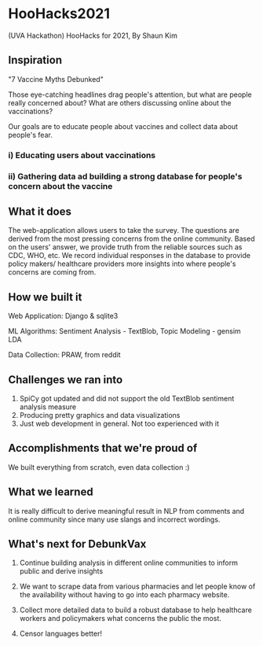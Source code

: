# HooHacks2021
(UVA Hackathon) HooHacks for 2021, By Shaun Kim

## Inspiration
"7 Vaccine Myths Debunked"

Those eye-catching headlines drag people's attention, but what are people really concerned about? What are others discussing online about the vaccinations? 

Our goals are to educate people about vaccines and collect data about people's fear. 

### i) Educating users about vaccinations

### ii) Gathering data ad building a strong database for people's concern about the vaccine

## What it does

The web-application allows users to take the survey. The questions are derived from the most pressing concerns from the online community. Based on the users' answer, we provide truth from the reliable sources such as CDC, WHO, etc. We record individual responses in the database to provide policy makers/ healthcare providers more insights into where people's concerns are coming from.

## How we built it

Web Application: Django & sqlite3

ML Algorithms: Sentiment Analysis - TextBlob, Topic Modeling - gensim LDA

Data Collection: PRAW, from reddit

## Challenges we ran into
1. SpiCy got updated and did not support the old TextBlob sentiment analysis measure
2. Producing pretty graphics and data visualizations
3. Just web development in general. Not too experienced with it

## Accomplishments that we're proud of
We built everything from scratch, even data collection :)

## What we learned
It is really difficult to derive meaningful result in NLP from comments and online community since many use slangs and incorrect wordings.

## What's next for DebunkVax
1. Continue building analysis in different online communities to inform public and derive insights

2. We want to scrape data from various pharmacies and let people know of the availability without having to go into each pharmacy website. 

3. Collect more detailed data to build a robust database to help healthcare workers and policymakers what concerns the public the most. 

4. Censor languages better! 
